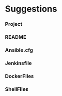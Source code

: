 # Suggestions

### Project

### README

### Ansible.cfg

### Jenkinsfile

### DockerFiles

### ShellFiles

